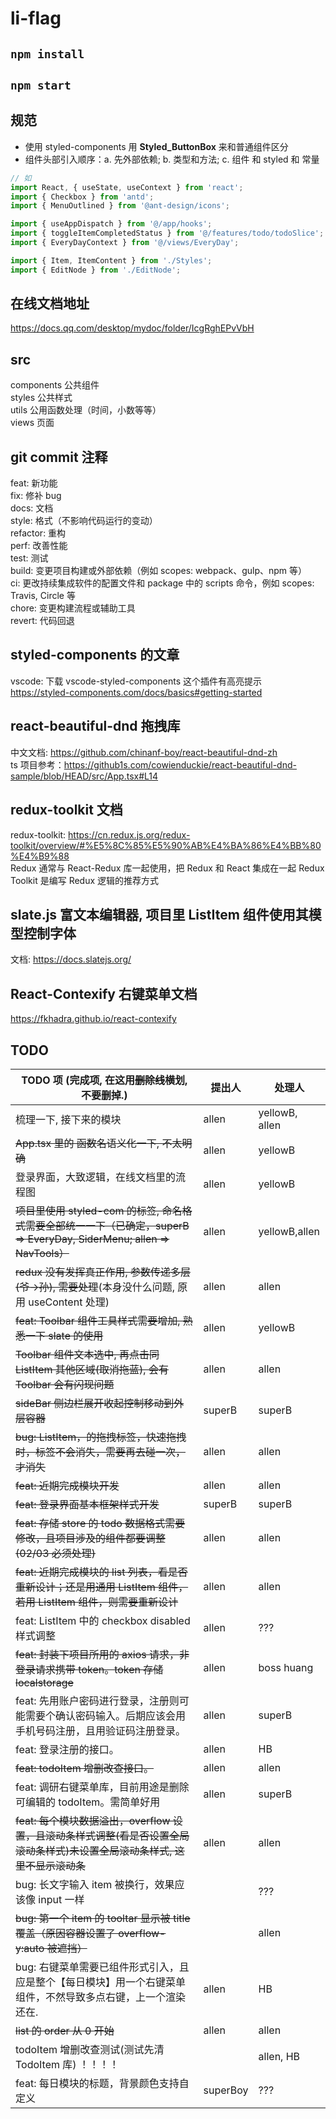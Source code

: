 # li-flag

## `npm install`

## `npm start`

## 规范

- 使用 styled-components 用 **Styled_ButtonBox** 来和普通组件区分
- 组件头部引入顺序：a. 先外部依赖; b. 类型和方法; c. 组件 和 styled 和 常量

```js
// 如
import React, { useState, useContext } from 'react';
import { Checkbox } from 'antd';
import { MenuOutlined } from '@ant-design/icons';

import { useAppDispatch } from '@/app/hooks';
import { toggleItemCompletedStatus } from '@/features/todo/todoSlice';
import { EveryDayContext } from '@/views/EveryDay';

import { Item, ItemContent } from './Styles';
import { EditNode } from './EditNode';
```

## 在线文档地址

<https://docs.qq.com/desktop/mydoc/folder/IcgRghEPvVbH>

## src

components 公共组件\
styles 公共样式\
utils 公用函数处理（时间，小数等等）\
views 页面

## git commit 注释

feat: 新功能\
fix: 修补 bug\
docs: 文档\
style: 格式（不影响代码运行的变动）\
refactor: 重构 \
perf: 改善性能 \
test: 测试 \
build: 变更项目构建或外部依赖（例如 scopes: webpack、gulp、npm 等）\
ci: 更改持续集成软件的配置文件和 package 中的 scripts 命令，例如 scopes: Travis, Circle 等 \
chore: 变更构建流程或辅助工具 \
revert: 代码回退

## styled-components 的文章

vscode: 下载 vscode-styled-components 这个插件有高亮提示\
<https://styled-components.com/docs/basics#getting-started>

## react-beautiful-dnd 拖拽库

中文文档: https://github.com/chinanf-boy/react-beautiful-dnd-zh \
ts 项目参考：<https://github1s.com/cowienduckie/react-beautiful-dnd-sample/blob/HEAD/src/App.tsx#L14>

## redux-toolkit 文档

redux-toolkit: <https://cn.redux.js.org/redux-toolkit/overview/#%E5%8C%85%E5%90%AB%E4%BA%86%E4%BB%80%E4%B9%88> \
Redux 通常与 React-Redux 库一起使用，把 Redux 和 React 集成在一起
Redux Toolkit 是编写 Redux 逻辑的推荐方式

## slate.js 富文本编辑器, 项目里 ListItem 组件使用其模型控制字体

文档: <https://docs.slatejs.org/>

## React-Contexify 右键菜单文档

<https://fkhadra.github.io/react-contexify>

## TODO

| TODO 项 (完成项, 在这用~~删除线~~横划, 不要删掉.)                                                                           | 提出人   | 处理人         |
| --------------------------------------------------------------------------------------------------------------------------- | -------- | -------------- |
| 梳理一下, 接下来的模块                                                                                                      | allen    | yellowB, allen |
| ~~App.tsx 里的 函数名语义化一下, 不太明确~~                                                                                 | allen    | yellowB        |
| 登录界面，大致逻辑，在线文档里的流程图                                                                                      | allen    | yellowB        |
| ~~项目里使用 styled-com 的标签, 命名格式需要全部统一一下（已确定，superB => EveryDay, SiderMenu; allen => NavTools）~~      | allen    | yellowB,allen  |
| ~~redux 没有发挥真正作用, 参数传递多层(爷->孙), 需要处理~~(本身没什么问题, 原用 useContent 处理)                            | allen    | allen          |
| ~~feat: Toolbar 组件工具样式需要增加, 熟悉一下 slate 的使用~~                                                               | allen    | yellowB        |
| ~~Toolbar 组件文本选中, 再点击同 ListItem 其他区域(取消拖蓝), 会有 Toolbar 会有闪现问题~~                                   | allen    | allen          |
| ~~sideBar 侧边栏展开收起控制移动到外层容器~~                                                                                | superB   | superB         |
| ~~bug: ListItem，的拖拽标签，快速拖拽时，标签不会消失，需要再去碰一次，才消失~~                                             | allen    | allen          |
| ~~feat: 近期完成模块开发~~                                                                                                  | allen    | allen          |
| ~~feat: 登录界面基本框架样式开发~~                                                                                          | superB   | superB         |
| ~~feat: 存储 store 的 todo 数据格式需要修改，且项目涉及的组件都要调整(02/03 必须处理)~~                                     | allen    | allen          |
| ~~feat: 近期完成模块的 list 列表，看是否重新设计；还是用通用 ListItem 组件，若用 ListItem 组件，则需要重新设计~~            | allen    | allen          |
| feat: ListItem 中的 checkbox disabled 样式调整                                                                              | allen    | ???            |
| ~~feat: 封装下项目所用的 axios 请求，非登录请求携带 token。token 存储 localstorage~~                                        | allen    | boss huang     |
| feat: 先用账户密码进行登录，注册则可能需要个确认密码输入。后期应该会用手机号码注册，且用验证码注册登录。                    | allen    | superB         |
| feat: 登录注册的接口。                                                                                                      | allen    | HB             |
| ~~feat: todoItem 增删改查接口。~~                                                                                           | allen    | allen          |
| feat: 调研右键菜单库，目前用途是删除可编辑的 todoItem。需简单好用                                                           | allen    | superB         |
| ~~feat: 每个模块数据溢出，overflow 设置，且滚动条样式调整(看是否设置全局滚动条样式)未设置全局滚动条样式, 这里不显示滚动条~~ | allen    | allen          |
| bug: 长文字输入 item 被换行，效果应该像 input 一样                                                                          |          | ???            |
| ~~bug: 第一个 item 的 tooltar 显示被 title 覆盖（原因容器设置了 overflow-y:auto 被遮挡）~~                                  |          | allen          |
| bug: 右键菜单需要已组件形式引入，且应是整个【每日模块】用一个右键菜单组件，不然导致多点右键，上一个渲染还在.                | allen    | HB             |
| ~~list 的 order 从 0 开始~~                                                                                                 | allen    | allen          |
| todoItem 增删改查测试(测试先清 TodoItem 库) ！！！！                                                                        |          | allen, HB      |
| feat: 每日模块的标题，背景颜色支持自定义                                                                                    | superBoy | ???            |
